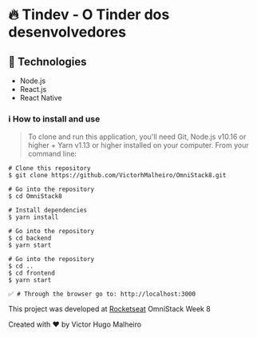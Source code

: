 # 🔥 Tindev - O Tinder dos desenvolvedores

## 🚀 Technologies
* Node.js
* React.js
* React Native

### ℹ How to install and use
> To clone and run this application, you'll need Git, Node.js v10.16 or higher + Yarn v1.13 or higher installed on your computer. From your command line:

    # Clone this repository
    $ git clone https://github.com/VictorhMalheiro/OmniStack8.git

    # Go into the repository
    $ cd OmniStack8

    # Install dependencies
    $ yarn install

    # Go into the repository
    $ cd backend
    $ yarn start

    # Go into the repository
    $ cd ..
    $ cd frontend
    $ yarn start

    ✅ # Through the browser go to: http://localhost:3000


This project was developed at [Rocketseat](https://github.com/Rocketseat) OmniStack Week 8

Created with ❤ by Victor Hugo Malheiro
